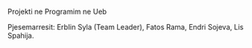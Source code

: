 Projekti ne Programim ne Ueb

Pjesemarresit:
Erblin Syla (Team Leader),
Fatos Rama,
Endri Sojeva,
Lis Spahija.
